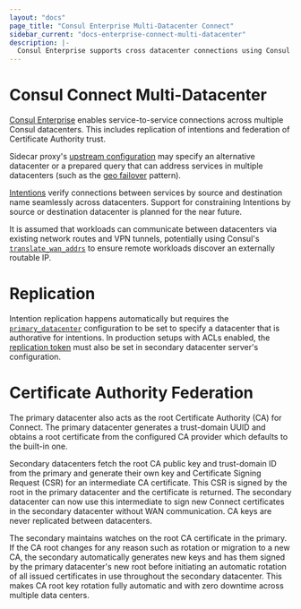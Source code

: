 ```yaml
---
layout: "docs"
page_title: "Consul Enterprise Multi-Datacenter Connect"
sidebar_current: "docs-enterprise-connect-multi-datacenter"
description: |-
  Consul Enterprise supports cross datacenter connections using Consul Connect.
---
```


# Consul Connect Multi-Datacenter

[Consul Enterprise](https://www.hashicorp.com/consul.html) enables service-to-service
connections across multiple Consul datacenters. This includes replication of intentions
and federation of Certificate Authority trust.

Sidecar proxy's [upstream configuration](/docs/connect/proxies.html#upstream-configuration-reference) 
may specify an alternative datacenter or a prepared query that can address services 
in multiple datacenters (such as the [geo failover](/docs/guides/geo-failover.html) pattern).

[Intentions](/docs/connect/intentions.html) verify connections between services by 
source and destination name seamlessly across datacenters. Support for constraining Intentions 
by source or destination datacenter is planned for the near future.

It is assumed that workloads can communicate between datacenters via existing network 
routes and VPN tunnels, potentially using Consul's 
[`translate_wan_addrs`](/docs/agent/options.html#translate_wan_addrs) to ensure remote 
workloads discover an externally routable IP.

# Replication

Intention replication happens automatically but requires the [`primary_datacenter`](/docs/agent/options.html#primary_datacenter)
configuration to be set to specify a datacenter that is authorative
for intentions. In production setups with ACLs enabled, the [replication token](/docs/agent/options.html#acl_tokens_replication)
must also be set in secondary datacenter server's configuration.

# Certificate Authority Federation

The primary datacenter also acts as the root Certificate Authority (CA) for Connect. 
The primary datacenter generates a trust-domain UUID and obtains a root certificate 
from the configured CA provider which defaults to the built-in one. 

Secondary datacenters fetch the root CA public key and trust-domain ID from the primary and 
generate their own key and Certificate Signing Request (CSR) for an intermediate CA certificate. 
This CSR is signed by the root in the primary datacenter and the certificate is returned. 
The secondary datacenter can now use this intermediate to sign new Connect certificates 
in the secondary datacenter without WAN communication. CA keys are never replicated between 
datacenters.

The secondary maintains watches on the root CA certificate in the primary. If the CA root
changes for any reason such as rotation or migration to a new CA, the secondary automatically
generates new keys and has them signed by the primary datacenter's new root before initiating
an automatic rotation of all issued certificates in use throughout the secondary datacenter. 
This makes CA root key rotation fully automatic and with zero downtime across multiple data 
centers.
